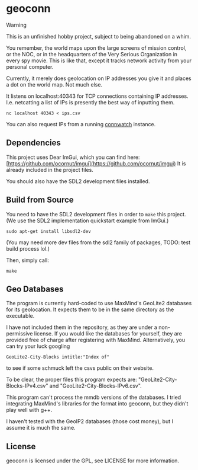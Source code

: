 # geoconn

> [!WARNING]
> This is an unfinished hobby project, subject to being abandoned on a whim.

You remember, the world maps upon the large screens of mission control, or the NOC, or in the headquarters of the Very Serious Organization in every spy movie.
This is like that, except it tracks network activity from your personal computer.

Currently, it merely does geolocation on IP addresses you give it and places a dot on the world map.
Not much else.

It listens on localhost:40343 for TCP connections containing IP addresses.
I.e. netcatting a list of IPs is presently the best way of inputting them.
```
nc localhost 40343 < ips.csv
```

You can also request IPs from a running [connwatch](https://github.com/FallibleVagrant/connwatch) instance.

## Dependencies
This project uses Dear ImGui, which you can find here:
[https://github.com/ocornut/imgui](https://github.com/ocornut/imgui)
It is already included in the project files.

You should also have the SDL2 development files installed.

## Build from Source

You need to have the SDL2 development files in order to `make` this project.
(We use the SDL2 implementation quickstart example from ImGui.)
```
sudo apt-get install libsdl2-dev
```
(You may need more dev files from the sdl2 family of packages, TODO: test build process lol.)

Then, simply call:
```
make
```

## Geo Databases
The program is currently hard-coded to use MaxMind's GeoLite2 databases for its geolocation.
It expects them to be in the same directory as the executable.

I have not included them in the repository, as they are under a non-permissive license.
If you would like the databases for yourself, they are provided free of charge after registering with MaxMind.
Alternatively, you can try your luck googling
```
GeoLite2-City-Blocks intitle:"Index of"
```
to see if some schmuck left the csvs public on their website.

To be clear, the proper files this program expects are:
"GeoLite2-City-Blocks-IPv4.csv"
and
"GeoLite2-City-Blocks-IPv6.csv".

This program can't process the mmdb versions of the databases.
I tried integrating MaxMind's libraries for the format into geoconn,
but they didn't play well with g++.

I haven't tested with the GeoIP2 databases (those cost money), but I assume it is much the same.

## License
geoconn is licensed under the GPL, see LICENSE for more information.
